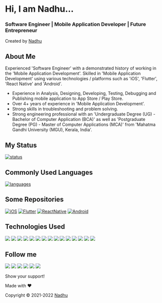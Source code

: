 # Hi, I am Nadhu...
### Software Engineer | Mobile Application Developer | Future Entrepreneur
Created by [Nadhu](https://linktr.ee/iamnadhu)


## About Me
Experienced 'Software Engineer' with a demonstrated history of working in the 'Mobile Application Development'. Skilled in 'Mobile Application Development' using various technologies / platforms such as 'iOS', 'Flutter', 'React Native' and 'Android'.

- Experience in Analysis, Designing, Developing, Testing, Debugging and Publishing mobile application to App Store / Play Store.
- Over 4+ years of experience in 'Mobile Application Development'.
- Strong skills in troubleshooting and problem solving.
- Strong engineering professional with an 'Undergraduate Degree (UG) - Bachelor of Computer Application (BCA)' as well as 'Postgraduate Degree (PG) - Master of Computer Applications (MCA)' from 'Mahatma Gandhi University (MGU), Kerala, India'.


## My Status
[![status](https://github-readme-stats.vercel.app/api?username=iamnadhu&show_icons=true&theme=radical)](https://github.com/iamnadhu)


## Commonly Used Languages
[![languages](https://github-readme-stats.vercel.app/api/top-langs/?username=iamnadhu&langs_count=8)](https://github.com/iamnadhu)


## Some Repositories
[![iOS](https://github-readme-stats.vercel.app/api/pin/?username=iamnadhu&repo=iOS)](https://github.com/iamnadhu/iOS)
[![Flutter](https://github-readme-stats.vercel.app/api/pin/?username=iamnadhu&repo=Flutter)](https://github.com/iamnadhu/Flutter)
[![ReactNative](https://github-readme-stats.vercel.app/api/pin/?username=iamnadhu&repo=ReactNative)](https://github.com/iamnadhu/ReactNative)
[![Android](https://github-readme-stats.vercel.app/api/pin/?username=iamnadhu&repo=Android)](https://github.com/iamnadhu/Android)


## Technologies Used
[<img src="https://github.com/iamnadhu/Utilities/blob/main/Resources/xcode-icon.png">](https://github.com/iamnadhu)
[<img src="https://github.com/iamnadhu/Utilities/blob/main/Resources/android-studio-icon.png">](https://github.com/iamnadhu)
[<img src="https://github.com/iamnadhu/Utilities/blob/main/Resources/vs-code-icon.png">](https://github.com/iamnadhu)
[<img src="https://github.com/iamnadhu/Utilities/blob/main/Resources/postman-icon.png">](https://github.com/iamnadhu)
[<img src="https://github.com/iamnadhu/Utilities/blob/main/Resources/sublime-icon.png">](https://github.com/iamnadhu)
[<img src="https://github.com/iamnadhu/Utilities/blob/main/Resources/netbeans-icon.png">](https://github.com/iamnadhu)
[<img src="https://github.com/iamnadhu/Utilities/blob/main/Resources/pycharm-icon.png">](https://github.com/iamnadhu)
[<img src="https://github.com/iamnadhu/Utilities/blob/main/Resources/eclipse-icon.png">](https://github.com/iamnadhu)
[<img src="https://github.com/iamnadhu/Utilities/blob/main/Resources/swift-icon.png">](https://github.com/iamnadhu)
[<img src="https://github.com/iamnadhu/Utilities/blob/main/Resources/dart-icon.png">](https://github.com/iamnadhu)
[<img src="https://github.com/iamnadhu/Utilities/blob/main/Resources/javascript-icon.png">](https://github.com/iamnadhu)
[<img src="https://github.com/iamnadhu/Utilities/blob/main/Resources/java-icon.png">](https://github.com/iamnadhu)
[<img src="https://github.com/iamnadhu/Utilities/blob/main/Resources/firebase-icon.png">](https://github.com/iamnadhu)
[<img src="https://github.com/iamnadhu/Utilities/blob/main/Resources/google-sheet-icon.png">](https://github.com/iamnadhu)
[<img src="https://github.com/iamnadhu/Utilities/blob/main/Resources/google-doc-icon.png">](https://github.com/iamnadhu)


## Follow me
[<img src="https://github.com/iamnadhu/Utilities/blob/main/Resources/telegram-icon.png">](https://t.me/iamnadhu)
[<img src="https://github.com/iamnadhu/Utilities/blob/main/Resources/instagram-icon.png">](https://www.instagram.com/iamnadhu/)
[<img src="https://github.com/iamnadhu/Utilities/blob/main/Resources/whatsapp-icon.png">](https://api.whatsapp.com/send?phone=917293451396&lang=en)
[<img src="https://github.com/iamnadhu/Utilities/blob/main/Resources/linkedin-icon.png">](https://www.linkedin.com/in/iamnadhu/)
[<img src="https://github.com/iamnadhu/Utilities/blob/main/Resources/facebook-icon.png">](https://www.facebook.com/iamnadhu/)
[<img src="https://github.com/iamnadhu/Utilities/blob/main/Resources/github-icon.png">](https://github.com/iamnadhu)


Show your support!


Made with ❤️


Copyright © 2021-2022 [Nadhu](https://linktr.ee/iamnadhu)
